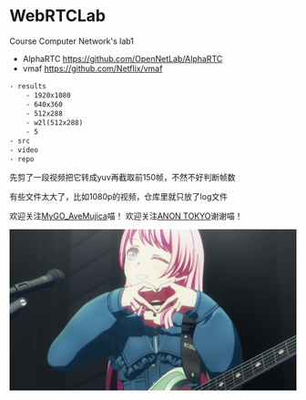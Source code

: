 # WebRTCLab
 Course Computer Network's lab1

- AlphaRTC https://github.com/OpenNetLab/AlphaRTC
- vmaf https://github.com/Netflix/vmaf

```plain
- results
    - 1920x1080
    - 640x360
    - 512x288
    - w2l(512x288)
    - 5
- src
- video
- repo
```

先剪了一段视频把它转成yuv再截取前150帧，不然不好判断帧数

有些文件太大了，比如1080p的视频，仓库里就只放了log文件

欢迎关注[MyGO_AveMujica](https://space.bilibili.com/1459104794?spm_id_from=333.337.0.0)喵！ 欢迎关注[ANON TOKYO](https://t.bilibili.com/915096040045019346)谢谢喵！

![](video/anon.jpg)